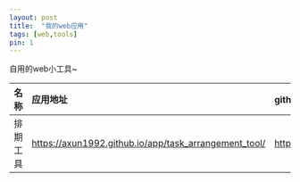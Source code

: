 ```yaml
---
layout: post
title:  "我的web应用"
tags: [web,tools]
pin: 1
---
```

自用的web小工具~   
<!--more-->
|名称|应用地址|github仓库|
|:--|:--|:--|
|排期工具|https://axun1992.github.io/app/task_arrangement_tool/|https://github.com/axun1992/task_arrangement_tool|